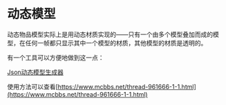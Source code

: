 # 动态模型

动态物品模型实际上是用动态材质实现的——只有一个由多个模型叠加而成的模型，在任何一帧都只显示其中一个模型的材质，其他模型的材质是透明的。

有一个工具可以方便地做到这一点：

[Json动态模型生成器](https://wangye-1252431156.cos-website.ap-shanghai.myqcloud.com/)

使用方法可以查看[https://www.mcbbs.net/thread-961666-1-1.html](https://www.mcbbs.net/thread-961666-1-1.html)

